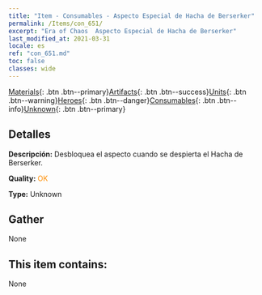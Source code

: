 ```yaml
---
title: "Item - Consumables - Aspecto Especial de Hacha de Berserker"
permalink: /Items/con_651/
excerpt: "Era of Chaos  Aspecto Especial de Hacha de Berserker"
last_modified_at: 2021-03-31
locale: es
ref: "con_651.md"
toc: false
classes: wide
---
```

 [Materials](/es/Items/){: .btn .btn--primary}[Artifacts](/es/Items/Artifacts/){: .btn .btn--success}[Units](/es/Items/Units/){: .btn .btn--warning}[Heroes](/es/Items/Heroes/){: .btn .btn--danger}[Consumables](/es/Items/Consumables/){: .btn .btn--info}[Unknown](/es/Items/Unknown/){: .btn .btn--primary}

## Detalles
 **Descripción:** Desbloquea el aspecto cuando se despierta el Hacha de Berserker.

 **Quality:** <span style="color: #FF8C00">OK</span>

 **Type:** Unknown

## Gather

  None

## This item contains:

  None


